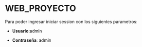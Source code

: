 # WEB_PROYECTO

Para poder ingresar iniciar session con los siguientes parametros:&nbsp;

* **Usuario**:admin &nbsp;

* **Contraseña**: admin &nbsp;
